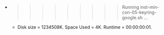 * >>>>>>>>> Running inst-min-con-05-keyring-google.sh ...
  * Disk size = 1234508K. Space Used = 4K. Runtime = 00:00:00:01.
